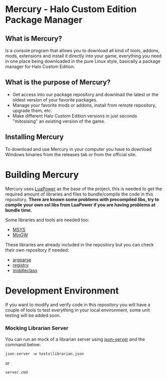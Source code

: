 
# Mercury - Halo Custom Edition Package Manager

## What is Mercury?
Is a console program that allows you to download all kind of tools, addons, mods, extensions and install it directly into your game, everything you need in one place being downloaded in the pure Linux style, basically a package manager for Halo Custom Edition.

## What is the purpose of Mercury?
 - Get access into our package repository and download the latest or the oldest version of your favorite packages.
 - Manage your favorite mods or addons, install from remote repository, upgrade them, etc.
 - Make different Halo Custom Edition versions in just seconds "mitosising" an existing version of the game.

## Installing Mercury
To download and use Mercury in your computer you have to download Windows binaries from the releases tab or from the official site.

# Building Mercury
Mercury uses [LuaPower](https://luapower.com) as the base of the project, this is needed to get the required amount of libraries and files to bundle/compile the code in this repository.
**There are known some problems with precompiled libs, try to compile your own ssl libs from LuaPower if you are having problems at bundle time.**

Some libraries and tools are needed too:
- [MSYS](http://www.mingw.org/wiki/MSYS)
- [MinGW](http://mingw-w64.org/doku.php)

These libraries are already included in the repository but you can check their own repository if needed:
- [argparse](https://github.com/luarocks/argparse)
- [registry](https://github.com/Tieske/registry)
- [middleclass](https://github.com/kikito/middleclass)

# Development Environment
If you want to modify and verify code in this repository you will have a couple of tools to
test everything in your local environment, some unit testing will be added soon.

### Mocking Librarian Server
You can run an mock of a librarian server using [json-server](https://github.com/typicode/json-server) and the command below:
```
json-server -w tests\librarian.json
```
or
```
server.cmd
```
